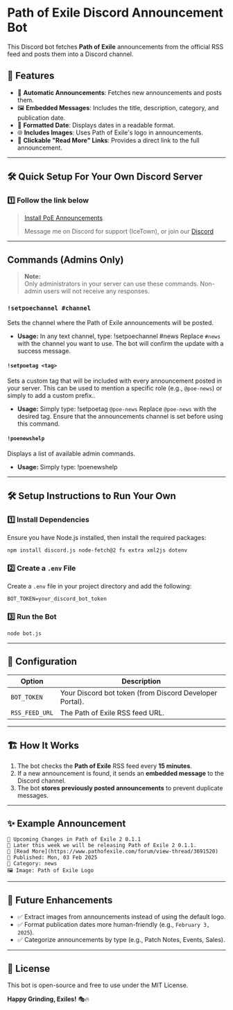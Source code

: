 # Path of Exile Discord Announcement Bot

This Discord bot fetches **Path of Exile** announcements from the official RSS feed and posts them into a Discord channel.

## 🚀 Features
- 📢 **Automatic Announcements**: Fetches new announcements and posts them.
- 🖼 **Embedded Messages**: Includes the title, description, category, and publication date.
- 📅 **Formatted Date**: Displays dates in a readable format.
- 🌐 **Includes Images**: Uses Path of Exile's logo in announcements.
- 🔗 **Clickable "Read More" Links**: Provides a direct link to the full announcement.

---

## 🛠️ Quick Setup For Your Own Discord Server

### **1️⃣ Follow the link below**
> [Install PoE Announcements](https://discord.com/oauth2/authorize?client_id=1336092556987207791&scope=bot%20applications.commands&permissions=0)
>
> Message me on Discord for support (IceTown), or join our [Discord](https://discord.gg/DcstwdqbGP)
---

## Commands (Admins Only)

> **Note:**  
> Only administrators in your server can use these commands. Non-admin users will not receive any responses.

### `!setpoechannel #channel`
Sets the channel where the Path of Exile announcements will be posted.

- **Usage:**  In any text channel, type: !setpoechannel #news
  Replace `#news` with the channel you want to use. The bot will confirm the update with a success message.

#### `!setpoetag <tag>`
Sets a custom tag that will be included with every announcement posted in your server. This can be used to mention a specific role (e.g., `@poe-news`) or simply to add a custom prefix..

- **Usage:**  Simply type: !setpoetag `@poe-news`
  Replace `@poe-news` with the desired tag. Ensure that the announcements channel is set before using this command.

#### `!poenewshelp`
Displays a list of available admin commands.

- **Usage:**  Simply type: !poenewshelp

---

## 🛠️ Setup Instructions to Run Your Own

### **1️⃣ Install Dependencies**
Ensure you have Node.js installed, then install the required packages:
```sh
npm install discord.js node-fetch@2 fs extra xml2js dotenv
```

### **2️⃣ Create a `.env` File**
Create a `.env` file in your project directory and add the following:
```
BOT_TOKEN=your_discord_bot_token
```

### **3️⃣ Run the Bot**
```sh
node bot.js
```

---

## 📝 Configuration
| **Option**   | **Description**  |
|-------------|-----------------|
| `BOT_TOKEN` | Your Discord bot token (from Discord Developer Portal). |
| `RSS_FEED_URL` | The Path of Exile RSS feed URL. |

---

## 🏗 How It Works
1. The bot checks the **Path of Exile** RSS feed every **15 minutes**.
2. If a new announcement is found, it sends an **embedded message** to the Discord channel.
3. The bot **stores previously posted announcements** to prevent duplicate messages.

---

## ✨ Example Announcement
```
📢 Upcoming Changes in Path of Exile 2 0.1.1
📄 Later this week we will be releasing Path of Exile 2 0.1.1.
🔗 [Read More](https://www.pathofexile.com/forum/view-thread/3691520)
📅 Published: Mon, 03 Feb 2025
📂 Category: news
🖼 Image: Path of Exile Logo
```

---

## 📌 Future Enhancements
- ✅ Extract images from announcements instead of using the default logo.
- ✅ Format publication dates more human-friendly (e.g., `February 3, 2025`).
- ✅ Categorize announcements by type (e.g., Patch Notes, Events, Sales).

---

## 📜 License
This bot is open-source and free to use under the MIT License.

**Happy Grinding, Exiles!** 🎭🔥

